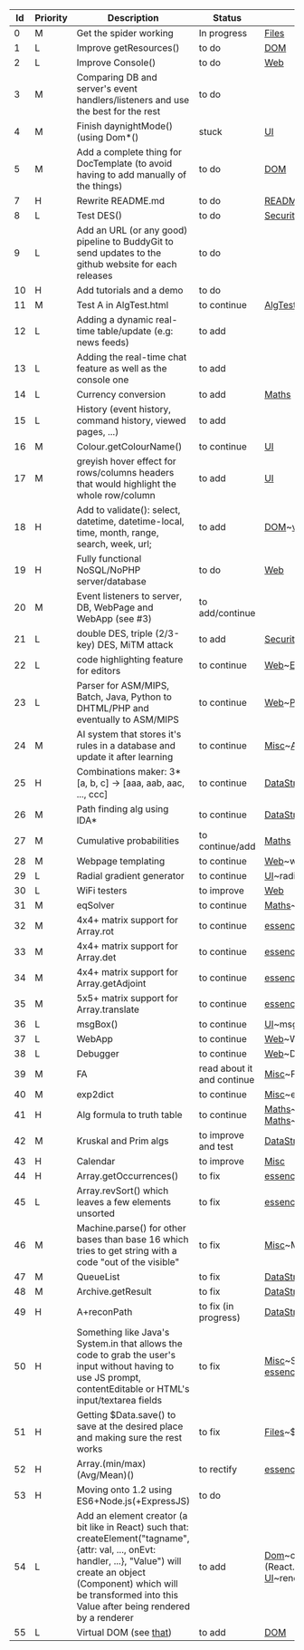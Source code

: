 | Id | Priority | Description | Status | Where |
| ---- | ------- | ----- | ---- | ---- |
| 0 | M | Get the spider working | In progress | [Files] |
| 1 | L | Improve getResources() | to do | [DOM] |
| 2 | L | Improve Console() | to do | [Web] |
| 3 | M | Comparing DB and server's event handlers/listeners and use the best for the rest | to do |  |
| 4 | M | Finish daynightMode() (using Dom*() | stuck | [UI] |
| 5 | M | Add a complete thing for DocTemplate (to avoid having to add manually of the things) | to do | [DOM] |
| 7 | H | Rewrite README.md | to do | [README](README.md) |
| 8 | L | Test DES() | to do | [Security] |
| 9 | L | Add an URL (or any good) pipeline to BuddyGit to send updates to the github website for each releases | to do |  |
| 10 | H | Add tutorials and a demo | to do  |  |
| 11 | M | Test A in AlgTest.html | to continue | [AlgTest](test/algTest.html) |
| 12 | L | Adding a dynamic real-time table/update (e.g: news feeds) | to add |  |
| 13 | L | Adding the real-time chat feature as well as the console one | to add | |
| 14 | L | Currency conversion | to add | [Maths] |
| 15 | L | History (event history, command history, viewed pages, ...) | to add | |
| 16 | M | Colour.getColourName() | to continue | [UI] |
| 17 | M | greyish hover effect for rows/columns headers that would highlight the whole row/column | to add | [UI] |
| 18 | H | Add to validate(): select, datetime, datetime-local, time, month, range, search, week, url; | to add | [DOM]~[validate()](1.1/modules/DOM.js~validate) |
| 19 | H | Fully functional NoSQL/NoPHP server/database | to do | [Web] |
| 20 | M | Event listeners to server, DB, WebPage and WebApp (see #3) | to add/continue | |
| 21 | L | double DES, triple (2/3-key) DES, MiTM attack | to add | [Security] |
| 22 | L | code highlighting feature for editors | to continue | [Web]~[Editor.highlightSyntax](1.1/modules/Web.js~Editor.highlightSyntax) |
| 23 | L | Parser for ASM/MIPS, Batch, Java, Python to DHTML/PHP and eventually to ASM/MIPS | to continue | [Web]~[Parser.run](1.1/modules/Web.js~Parser.run) |
| 24 | M | AI system that stores it's rules in a database and update it after learning | to continue | [Misc]~[AI](1.1/modules/Misc.js~AI) |
| 25 | H | Combinations maker: 3*\[a, b, c\] -> \[aaa, aab, aac, ..., ccc\] | to continue | [DataStruct]~[Comb](1.1/modules/DataStruct.js~Comb) |
| 26 | M | Path finding alg using IDA* | to continue | [DataStruct]~[IDAstar](1.1/modules/DataStruct.js~IDAstar) |
| 27 | M | Cumulative probabilities | to continue/add | [Maths] |
| 28 | M | Webpage templating | to continue | [Web]~webPage |
| 29 | L | Radial gradient generator | to continue | [UI]~radialGradient |
| 30 | L | WiFi testers | to improve | [Web] |
| 31 | M | eqSolver | to continue | [Maths]~eqSolver |
| 32 | M | 4x4+ matrix support for Array.rot | to continue | [essence]~Array.rot |
| 33 | M | 4x4+ matrix support for Array.det | to continue | [essence]~Array.det |
| 34 | M | 4x4+ matrix support for Array.getAdjoint | to continue | [essence]~Array.getAdjoint |
| 35 | M | 5x5+ matrix support for Array.translate | to continue | [essence]~Array.translate |
| 36 | L | msgBox() | to continue | [UI]~msgBox |
| 37 | L | WebApp | to continue | [Web]~WebApp |
| 38 | L | Debugger | to continue | [Web]~Debugger |
| 39 | M | FA | read about it and continue | [Misc]~FA |
| 40 | M | exp2dict | to continue | [Misc]~exp2dict |
| 41 | H | Alg formula to truth table | to continue | [Maths]~truthTable, [Maths]~getDNF, [Maths]~getCNF |
| 42 | M | Kruskal and Prim algs | to improve and test | [DataStruct] |
| 43 | H | Calendar | to improve | [Misc] |
| 44 | H | Array.getOccurrences() | to fix | [essence]~Array.getOccurrences |
| 45 | L | Array.revSort() which leaves a few elements unsorted | to fix | [essence]~Array.revSort |
| 46 | M | Machine.parse() for other bases than base 16 which tries to get string with a code "out of the visible" | to fix | [Misc]~Machine.parse |
| 47 | M | QueueList | to fix | [DataStruct]~QueueList |
| 48 | M | Archive.getResult | to fix | [DataStruct]~Archive |
| 49 | H | A+reconPath | to fix (in progress) | [DataStruct]~A |
| 50 | H | Something like Java's System.in that allows the code to grab the user's input without having to use JS prompt, contentEditable or HTML's input/textarea fields | to fix | [Misc]~Sys, [essence]~Essence.ask |
| 51 | H | Getting $Data.save() to save at the desired place and making sure the rest works | to fix | [Files]~$Data |
| 52 | H | Array.(min/max)(Avg/Mean)() | to rectify | [essence]~Array |
| 53 | H | Moving onto 1.2 using ES6+Node.js(+ExpressJS) | to do | |
| 54 | L | Add an element creator (a bit like in React) such that: createElement("tagname", {attr: val, ..., onEvt: handler, ...}, "Value") will create an object (Component) which will be transformed into this <tagname attr="val" onEvt="handler(this)">Value</tagname> after being rendered by a renderer | to add | [Dom]~createComponent (React.createElement), [UI]~renderComponent |
| 55 | L | Virtual DOM (see [that](https://medium.com/@deathmood/how-to-write-your-own-virtual-dom-ee74acc13060#.y68b4v9rg)) | to add | [DOM] |

[essence]: 1.1/essence.js
[Ajax]: 1.1/modules/Ajax.js
[DataStruct]: 1.1/modules/DataStruct.js
[DOM]: 1.1/modules/DOM.js
[Files]: 1.1/modules/Files.js
[Maths]: 1.1/modules/Maths.js
[Misc]: 1.1/modules/Misc.js
[QTest]: 1.1/modules/QTest.js
[Security]: 1.1/modules/Security.js
[UI]: 1.1/modules/UI.js
[Web]: 1.1/modules/Web.js